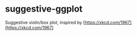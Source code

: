 # suggestive-ggplot
Suggestive violin/box plot, inspired by [https://xkcd.com/1967](https://xkcd.com/1967)
